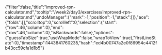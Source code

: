 {"filter":false,"title":"improved-rpn-calculator.md","tooltip":"/week2/day3/exercises/improved-rpn-calculator.md","undoManager":{"mark":-1,"position":-1,"stack":[]},"ace":{"folds":[],"scrolltop":0,"scrollleft":0,"selection":{"start":{"row":46,"column":0},"end":{"row":46,"column":0},"isBackwards":false},"options":{"guessTabSize":true,"useWrapMode":false,"wrapToView":true},"firstLineState":0},"timestamp":1443841760235,"hash":"ed4b00747a2e0f86954c4412fb43cc59cfa1d1b5"}
